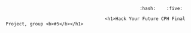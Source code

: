                                                       :hash:	:five:
                                                      
                                         <h1>Hack Your Future CPH Final Project, group <b>#5</b></h1>
                                         
                                         
